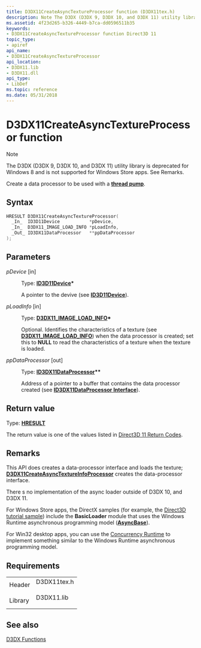 ```yaml
---
title: D3DX11CreateAsyncTextureProcessor function (D3DX11tex.h)
description: Note The D3DX (D3DX 9, D3DX 10, and D3DX 11) utility library is deprecated for Windows 8 and is not supported for Windows Store apps. See Remarks. Create a data processor to be used with a thread pump.
ms.assetid: 4f23d265-b326-4449-b7ca-dd0596511b35
keywords:
- D3DX11CreateAsyncTextureProcessor function Direct3D 11
topic_type:
- apiref
api_name:
- D3DX11CreateAsyncTextureProcessor
api_location:
- D3DX11.lib
- D3DX11.dll
api_type:
- LibDef
ms.topic: reference
ms.date: 05/31/2018
---
```


# D3DX11CreateAsyncTextureProcessor function

> [!Note]  
> The D3DX (D3DX 9, D3DX 10, and D3DX 11) utility library is deprecated for Windows 8 and is not supported for Windows Store apps. See Remarks.

 

Create a data processor to be used with a [**thread pump**](id3dx11threadpump.md).

## Syntax


```C++
HRESULT D3DX11CreateAsyncTextureProcessor(
  _In_  ID3D11Device           *pDevice,
  _In_  D3DX11_IMAGE_LOAD_INFO *pLoadInfo,
  _Out_ ID3DX11DataProcessor   **ppDataProcessor
);
```



## Parameters

<dl> <dt>

*pDevice* \[in\]
</dt> <dd>

Type: **[**ID3D11Device**](/windows/desktop/api/D3D11/nn-d3d11-id3d11device)\***

A pointer to the devive (see [**ID3D11Device**](/windows/desktop/api/D3D11/nn-d3d11-id3d11device)).

</dd> <dt>

*pLoadInfo* \[in\]
</dt> <dd>

Type: **[**D3DX11\_IMAGE\_LOAD\_INFO**](d3dx11-image-load-info.md)\***

Optional. Identifies the characteristics of a texture (see [**D3DX11\_IMAGE\_LOAD\_INFO**](d3dx11-image-load-info.md)) when the data processor is created; set this to **NULL** to read the characteristics of a texture when the texture is loaded.

</dd> <dt>

*ppDataProcessor* \[out\]
</dt> <dd>

Type: **[**ID3DX11DataProcessor**](id3dx11dataprocessor.md)\*\***

Address of a pointer to a buffer that contains the data processor created (see [**ID3DX11DataProcessor Interface**](id3dx11dataprocessor.md)).

</dd> </dl>

## Return value

Type: **[**HRESULT**](https://msdn.microsoft.com/library/Bb401631(v=MSDN.10).aspx)**

The return value is one of the values listed in [Direct3D 11 Return Codes](d3d11-graphics-reference-returnvalues.md).

## Remarks

This API does creates a data-processor interface and loads the texture; [**D3DX11CreateAsyncTextureInfoProcessor**](d3dx11createasynctextureinfoprocessor.md) creates the data-processor interface.

There s no implementation of the  async loader  outside of D3DX 10, and D3DX 11.

For Windows Store apps, the DirectX samples (for example, the [Direct3D tutorial sample](https://code.msdn.microsoft.com/windowsapps/Direct3D-Tutorial-Sample-08667fb0/view/SourceCode)) include the **BasicLoader** module that uses the Windows Runtime asynchronous programming model ([**AsyncBase**](https://msdn.microsoft.com/library/BR244878(v=VS.110).aspx)).

For Win32 desktop apps, you can use the [Concurrency Runtime](https://msdn.microsoft.com/library/Ee207192(v=VS.100).aspx) to implement something similar to the Windows Runtime asynchronous programming model.

## Requirements



|                    |                                                                                        |
|--------------------|----------------------------------------------------------------------------------------|
| Header<br/>  | <dl> <dt>D3DX11tex.h</dt> </dl> |
| Library<br/> | <dl> <dt>D3DX11.lib</dt> </dl>  |



## See also

<dl> <dt>

[D3DX Functions](d3d11-graphics-reference-d3dx11-functions.md)
</dt> </dl>

 

 





